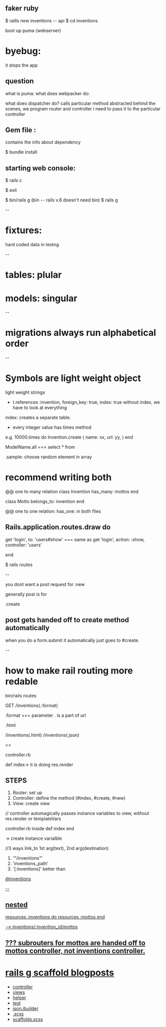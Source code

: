## faker ruby

$ raills new inventions -- api
$ cd inventions

boot up puma (webserver)

# byebug:

it stops the app

## question

what is puma:
what does webpacker do:

what does dispatcher do?
calls particular method
abstracted behind the scenes, we program router and controller
i need to pass it to the particular controller

## Gem file :

contains the info about dependency

$ bundle install

## starting web console:

$ rails c

$ exit

$ bin/rails g (bin -- rails v.6 doesn't need bin)
$ rails g

--

# fixtures:

hard coded data in testng

--

# tables: plular

# models: singular

--

# migrations always run alphabetical order

--

# Symbols are light weight object

light weight strings

- t.references :invention, foreign_key: true, index: true
  without index, we have to look at everything

index: creates a separate table.

- every integer value has times method

e.g.
10000.times do
Invention.create (
name: xx,
url: yy,
)
end

ModelName.all
=== select \* from

.sample: choose random element in array

# recommend writing both

@@ one to many relation
class Invention
has_many: mottos
end

class Motto
belongs_to: invention
end

@@ one to one relation:
has_one: in both files

## Rails.application.routes.draw do

get 'login', to: 'users#show'
=== same as
get 'login', action: :show, controller: 'users'

end

$ rails routes

--

you dont want a post request for :new

generally post is for

:create

## post gets handed off to create method automatically

when you do a form.submit
it automatically just goes to #create.

--

# how to make rail routing more redable

bin/rails routes

GET /inventions(.:format)

:format === parameter
. is a part of url

.html

/inventions(.html)
/inventions(.json)

==

controller.rb

def index-> it is doing res.render

## STEPS

1. Router: set up
2. Controller: define the method (#index, #create, #new)
3. View: create view

// controller automagically passes instance variables to view, without res.render or templateVars

controller.rb
inside def index end

-> create instance varialble

//3 ways link_to
1st arg(text), 2nd arg(destination)

1. '"/inventions"'
2. 'inventions_path'
3. '[:inventions]'
   better than <a href>

@inventions

--

## nested

resources :inventions do
resources :mottos
end

--> inventions/:invention_id/mottos

## ??? subrouters for mottos are handed off to mottos controller, not inventions controller.

# rails g scaffold blogposts

- controller
- views
- helper
- test
- json.jbuilder
- .scss
- scaffolds.scss
